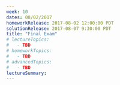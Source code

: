 ```yaml
---
week: 10
dates: 08/02/2017
homeworkRelease: 2017-08-02 12:00:00 PDT
solutionRelease: 2017-08-07 9:30:00 PDT
title: "Final Exam"
# lectureTopics:
#   - TBD
# homeworkTopics:
#   - TBD
# advancedTopics:
#   - TBD
lectureSummary:
---
```

